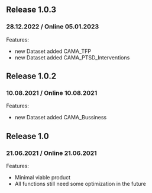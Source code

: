 ## Release 1.0.3
### 28.12.2022 / Online 05.01.2023
Features:
* new Dataset added CAMA_TFP
* new Dataset added CAMA_PTSD_Interventions

## Release 1.0.2
### 10.08.2021 / Online 10.08.2021
Features:
* new Dataset added CAMA_Bussiness


## Release 1.0
### 21.06.2021 / Online 21.06.2021
Features:
* Minimal viable product 
* All functions still need some optimization in the future



